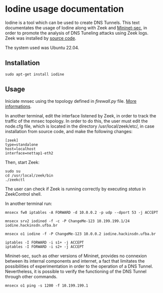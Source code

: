 # Iodine usage documentation

Iodine is a tool which can be used to create DNS Tunnels. This text documentates the usage of Iodine along with Zeek and [Mininet-sec](https://github.com/mininet-sec/mininet-sec?tab=readme-ov-file#mininet-sec), in order to promote the analysis of DNS Tuneling attacks using Zeek logs. Zeek was installed by [source code](https://zeek.org/get-zeek/).

The system used was Ubuntu 22.04.

## Installation

```
sudo apt-get install iodine
```

## Usage

Iniciate mnsec using the topology defined in *firewall.py* file. [More informations](https://github.com/mayara-santos01/mnsec-docs/blob/main/en/activation.md#2-iniciate-mnsec).

In another terminal, edit the interface listened by Zeek, in order to track the traffic of the mnsec topology. In order to do this, the user must edit the node.cfg file, which is located in the directory /usr/local/zeek/etc/, in case installation from source code, and make the following changes:

```
[zeek]
type=standalone
host=localhost
interface=nettap1-eth2
```

Then, start Zeek:

```
sudo su
cd /usr/local/zeek/bin
./zeekctl
```

The user can check if Zeek is running correctly by executing *status* in ZeekControl shell.

In another terminal run:

```
mnsecx fw0 iptables -A FORWARD -d 10.0.0.2 -p udp --dport 53 -j ACCEPT

mnsecx srv2 iodined -f -c -P ChangeMe-123 10.199.199.1/24 iodine.hackinsdn.ufba.br 
```

```
mnsecx o1 iodine -f -P ChangeMe-123 10.0.0.2 iodine.hackinsdn.ufba.br
```

```
iptables -I FORWARD -i s1+ -j ACCEPT
iptables -I FORWARD -i s2+ -j ACCEPT
```

Mininet-sec, such as other versions of Mininet, provides no connexion between its internal components and internet, a fact that limitates the possibilities of experimentation in order to the operation of a DNS Tunnel. Nevertheless, it is possible to verify the functioning of the DNS Tunnel through other commands.

```
mnsecx o1 ping -s 1200 -f 10.199.199.1
```

